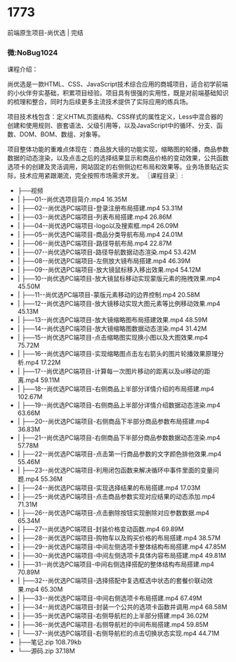 # 1773
前端原生项目-尚优选 | 完结
### 微:NoBug1024 


课程介绍：

尚优选是一款HTML、CSS、JavaScript技术综合应用的商城项目，适合初学前端的小伙伴夯实基础，积累项目经验。项目具有很强的实用性，既是对前端基础知识的梳理和整合，同时为后续更多主流技术提供了实际应用的练兵场。

项目技术栈包含：定义HTML页面结构、CSS样式的属性定义，Less中混合器的创建和使用规则、嵌套语法、父级引用等，以及JavaScript中的循环、分支、函数、DOM、BOM、数组、对象等。

项目整体功能的重难点体现在：商品放大镜的功能实现，缩略图的轮播，商品参数数据的动态渲染，以及点击之后的选择结果显示和商品价格的变动效果，公共函数选项卡的创建及灵活调用，网站固定的右侧侧边栏布局和效果等。业务场景贴近实际，技术应用紧跟潮流，完全按照市场需求开发。
〖课程目录〗:

- ├──视频  
- |   ├──01--尚优选项目简介.mp4  16.35M
- |   ├──02--尚优选PC端项目-登录注册布局搭建.mp4  53.31M
- |   ├──03--尚优选PC端项目-列表布局搭建.mp4  26.86M
- |   ├──04--尚优选PC端项目-logo以及搜索框.mp4  26.09M
- |   ├──05--尚优选PC端项目-商品分类导航布局.mp4  24.01M
- |   ├──06--尚优选PC端项目-路径导航布局.mp4  22.87M
- |   ├──07--尚优选PC端项目-路径导航数据动态渲染.mp4  53.42M
- |   ├──08--尚优选PC端项目-左侧放大镜布局搭建.mp4  46.39M
- |   ├──09--尚优选PC端项目-放大镜鼠标移入移出效果.mp4  54.12M
- |   ├──10--尚优选PC端项目-放大镜鼠标移动实现蒙版元素的拖拽效果.mp4  45.50M
- |   ├──11--尚优选PC端项目-蒙版元素移动的边界控制.mp4  20.58M
- |   ├──12--尚优选PC端项目-放大镜移动实现大图元素等比例移动效果.mp4  45.13M
- |   ├──13--尚优选PC端项目-放大镜缩略图布局搭建效果.mp4  48.59M
- |   ├──14--尚优选PC端项目-放大镜缩略图数据动态渲染.mp4  31.42M
- |   ├──15--尚优选PC端项目-点击缩略图实现换小图以及大图效果.mp4  75.72M
- |   ├──16--尚优选PC端项目-实现缩略图点击左右箭头的图片轮播效果原理分析.mp4  17.22M
- |   ├──17--尚优选PC端项目-计算每一次图片移动的距离以及ul移动的距离.mp4  59.11M
- |   ├──18--尚优选PC端项目-右侧商品上半部分详情介绍的布局搭建.mp4  102.67M
- |   ├──19--尚优选PC端项目-右侧商品上半部分详情介绍数据动态渲染.mp4  63.66M
- |   ├──20--尚优选PC端项目-右侧商品下半部分商品参数布局搭建.mp4  36.83M
- |   ├──21--尚优选PC端项目-右侧商品下半部分商品参数数据动态渲染.mp4  57.78M
- |   ├──22--尚优选PC端项目-点击第一行商品参数的文字颜色排他效果.mp4  55.46M
- |   ├──23--尚优选PC端项目-利用闭包函数来解决循环中事件里面的变量问题.mp4  55.36M
- |   ├──24--尚优选PC端项目-实现选择结果的布局搭建.mp4  17.03M
- |   ├──25--尚优选PC端项目-点击商品参数实现对应结果的动态添加.mp4  71.31M
- |   ├──26--尚优选PC端项目-点击删除按钮实现删除对应参数数据.mp4  65.34M
- |   ├──27--尚优选PC端项目-封装价格变动函数.mp4  69.89M
- |   ├──28--尚优选PC端项目-购物车以及购买价格的布局搭建.mp4  38.57M
- |   ├──29--尚优选PC端项目-中间左侧选项卡整体结构布局搭建.mp4  47.85M
- |   ├──30--尚优选PC端项目-中间左侧选项卡具体内容布局搭建.mp4  49.81M
- |   ├──31--尚优选PC端项目-中间右侧选择搭配的整体结构布局搭建.mp4  70.89M
- |   ├──32--尚优选PC端项目-选择搭配中复选框选中状态的套餐价联动效果.mp4  65.30M
- |   ├──33--尚优选PC端项目-中间右侧选项卡布局搭建.mp4  67.49M
- |   ├──34--尚优选PC端项目-封装一个公共的选项卡函数并调用.mp4  68.58M
- |   ├──35--尚优选PC端项目-右侧导航栏的上半部分搭建.mp4  36.02M
- |   ├──36--尚优选PC端项目-右侧导航栏的中间布局搭建.mp4  59.85M
- |   └──37--尚优选PC端项目-右侧导航栏的点击切换状态实现.mp4  44.71M
- ├──笔记.zip  108.79kb
- └──源码.zip  37.18M
